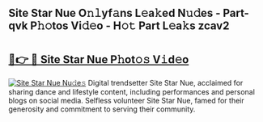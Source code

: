 ## Site Star Nue O𝚗𝚕yf𝚊ns L𝚎a𝚔ed N𝚞𝚍es - Part-qvk P𝚑𝚘tos Vi𝚍𝚎o - H𝚘𝚝 Part L𝚎a𝚔s zcav2

# <h2><a href="http://kfdq27.oniu.top/?m=Site+Star+Nue">🔗👉 🔴 Site Star Nue P𝚑ot𝚘𝚜 V𝚒d𝚎o</a></h2>

[![Site Star Nue Nu𝚍e𝚜](https://i.imgur.com/0qMVB7G.gif)](http://kfdq27.oniu.top/?m=Site+Star+Nue)
Digital trendsetter Site Star Nue, acclaimed for sharing dance and lifestyle content, including performances and personal blogs on social media. Selfless volunteer Site Star Nue, famed for their generosity and commitment to serving their community.  
